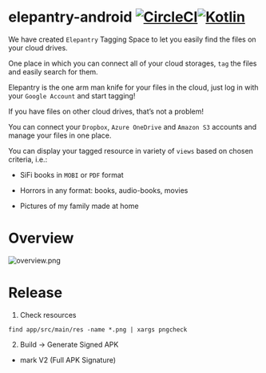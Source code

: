 # elepantry-android [![CircleCI](https://circleci.com/gh/herolynx/elepantry-android.svg?style=svg)](https://circleci.com/gh/herolynx/elepantry-android)[![Kotlin](https://img.shields.io/badge/kotlin-1.0.6-blue.svg)](http://kotlinlang.org)

We have created `Elepantry` Tagging Space to let you easily find the files on your cloud drives.

One place in which you can connect all of your cloud storages, `tag` the files and easily search for them.

Elepantry is the one arm man knife for your files in the cloud, just log in with your `Google Account` and start tagging!

If you have files on other cloud drives, that’s not a problem!

You can connect your `Dropbox`, `Azure OneDrive` and `Amazon S3` accounts and manage your files in one place.

You can display your tagged resource in variety of `views` based on chosen criteria, i.e.:

* SiFi books in `MOBI` or `PDF` format

* Horrors in any format: books, audio-books, movies

* Pictures of my family made at home

# Overview

![overview.png](https://github.com/herolynx/elepantry-android/blob/master/docs/elepantry-overview.png)

# Release

1) Check resources

```
find app/src/main/res -name *.png | xargs pngcheck
```

2) Build -> Generate Signed APK

* mark V2 (Full APK Signature)